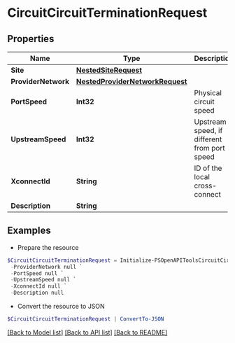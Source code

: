 # CircuitCircuitTerminationRequest
## Properties

Name | Type | Description | Notes
------------ | ------------- | ------------- | -------------
**Site** | [**NestedSiteRequest**](NestedSiteRequest.md) |  | 
**ProviderNetwork** | [**NestedProviderNetworkRequest**](NestedProviderNetworkRequest.md) |  | 
**PortSpeed** | **Int32** | Physical circuit speed | [optional] 
**UpstreamSpeed** | **Int32** | Upstream speed, if different from port speed | [optional] 
**XconnectId** | **String** | ID of the local cross-connect | [optional] 
**Description** | **String** |  | [optional] 

## Examples

- Prepare the resource
```powershell
$CircuitCircuitTerminationRequest = Initialize-PSOpenAPIToolsCircuitCircuitTerminationRequest  -Site null `
 -ProviderNetwork null `
 -PortSpeed null `
 -UpstreamSpeed null `
 -XconnectId null `
 -Description null
```

- Convert the resource to JSON
```powershell
$CircuitCircuitTerminationRequest | ConvertTo-JSON
```

[[Back to Model list]](../README.md#documentation-for-models) [[Back to API list]](../README.md#documentation-for-api-endpoints) [[Back to README]](../README.md)

